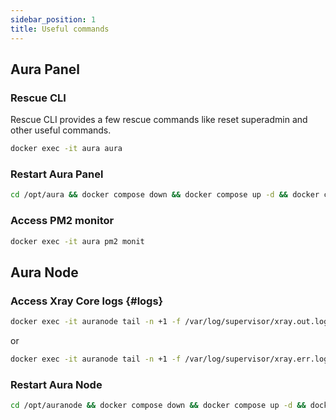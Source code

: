 ```yaml
---
sidebar_position: 1
title: Useful commands
---
```


## Aura Panel

### Rescue CLI

Rescue CLI provides a few rescue commands like reset superadmin and other useful commands.

```bash
docker exec -it aura aura
```

### Restart Aura Panel

```bash
cd /opt/aura && docker compose down && docker compose up -d && docker compose logs -f -t
```

### Access PM2 monitor

```bash
docker exec -it aura pm2 monit
```

## Aura Node

### Access Xray Core logs {#logs}

```bash
docker exec -it auranode tail -n +1 -f /var/log/supervisor/xray.out.log
```

or

```bash
docker exec -it auranode tail -n +1 -f /var/log/supervisor/xray.err.log
```

### Restart Aura Node

```bash
cd /opt/auranode && docker compose down && docker compose up -d && docker compose logs -f -t
```
